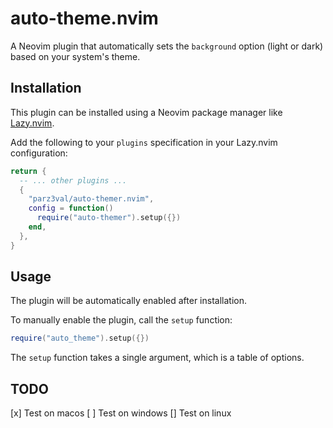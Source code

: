 # auto-theme.nvim

A Neovim plugin that automatically sets the `background` option (light or dark) based on your system's theme.



## Installation

This plugin can be installed using a Neovim package manager like [Lazy.nvim](https://github.com/folke/lazy.nvim).

Add the following to your `plugins` specification in your Lazy.nvim configuration:

```lua
return {
  -- ... other plugins ...
  {
    "parz3val/auto-themer.nvim",
    config = function()
      require("auto-themer").setup({})
    end,
  },
}
```

## Usage
The plugin will be automatically enabled after installation.

To manually enable the plugin, call the `setup` function:

```lua
require("auto_theme").setup({})
```

The `setup` function takes a single argument, which is a table of options.

## TODO
[x] Test on macos
[ ] Test on windows
[] Test on linux
